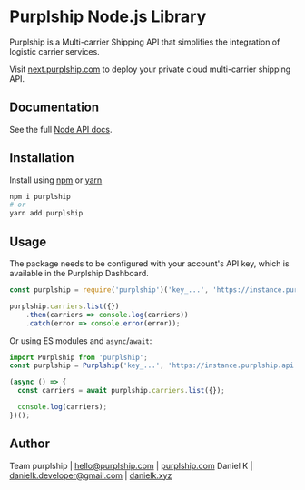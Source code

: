 # Purplship Node.js Library

Purplship is a Multi-carrier Shipping API that simplifies the integration of logistic carrier services.

Visit [next.purplship.com](https://next.purplship.com) to deploy your private cloud multi-carrier shipping API.

## Documentation

See the full [Node API docs](https://next.purplship.com/docs/reference).

## Installation

Install using [npm](https://www.npmjs.com/package/npm) or [yarn](https://yarnpkg.com/)

```bash
npm i purplship
# or 
yarn add purplship
```

## Usage

The package needs to be configured with your account's API key, which is available in the Purplship Dashboard.

```javascript
const purplship = require('purplship')('key_...', 'https://instance.purplship.api');

purplship.carriers.list({})
    .then(carriers => console.log(carriers))
    .catch(error => console.error(error));
```

Or using ES modules and `async`/`await`:

```javascript
import Purplship from 'purplship';
const purplship = Purplship('key_...', 'https://instance.purplship.api');

(async () => {
  const carriers = await purplship.carriers.list({});

  console.log(carriers);
})();
```

## Author

Team purplship | hello@purplship.com | [purplship.com](https://purplship.com)
Daniel K | danielk.developer@gmail.com | [danielk.xyz](https://danielk.xyz)
